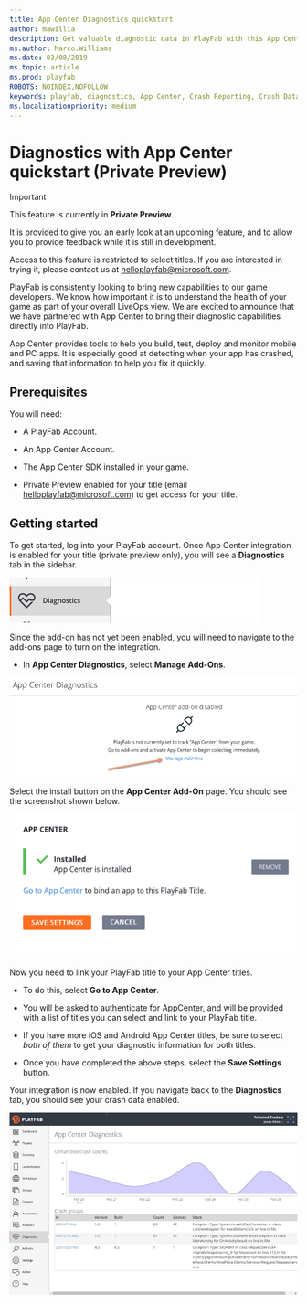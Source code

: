 ```yaml
---
title: App Center Diagnostics quickstart
author: mawillia
description: Get valuable diagnostic data in PlayFab with this App Center integration quickstart
ms.author: Marco.Williams
ms.date: 03/08/2019
ms.topic: article
ms.prod: playfab
ROBOTS: NOINDEX,NOFOLLOW
keywords: playfab, diagnostics, App Center, Crash Reporting, Crash Data, quickstart
ms.localizationpriority: medium
---
```


# Diagnostics with App Center quickstart (Private Preview)

> [!IMPORTANT]
> This feature is currently in **Private Preview**.  
>
> It is provided to give you an early look at an upcoming feature, and to allow you to provide feedback while it is still in development.  
>
> Access to this feature is restricted to select titles. If you are interested in trying it, please contact us at [helloplayfab@microsoft.com](mailto:helloplayfab@microsoft.com).

PlayFab is consistently looking to bring new capabilities to our game developers. We know how important it is to understand the health of your game as part of your overall LiveOps view. We are excited to announce that we have partnered with App Center to bring their diagnostic capabilities directly into PlayFab.

App Center provides tools to help you build, test, deploy and monitor mobile and PC apps. It is especially good at detecting when your app has crashed, and saving that information to help you fix it quickly.

## Prerequisites

You will need:

- A PlayFab Account.

- An App Center Account.

- The App Center SDK installed in your game.

- Private Preview enabled for your title (email [helloplayfab@microsoft.com](mailto:helloplayfab@microsoft.com)) to get access for your title.

## Getting started

To get started, log into your PlayFab account. Once App Center integration is enabled for your title (private preview only), you will see a **Diagnostics** tab in the sidebar.

![diagnostics tab screenshot image](media/diag_tab_screenshot.png)

Since the add-on has not yet been enabled, you will need to navigate to the add-ons page to turn on the integration.

- In **App Center Diagnostics**, select **Manage Add-Ons**.

![navigate to addons page image](media/go_to_addons_diag_page.png)

Select the install button on the **App Center Add-On** page. You should see the screenshot shown below.

![navigate to addons page image](media/addon-installed.png)

Now you need to link your PlayFab title to your App Center titles.

- To do this, select **Go to App Center**.

- You will be asked to authenticate for AppCenter, and will be provided with a list of titles you can select and link to your PlayFab title.
- If you have more iOS and Android App Center titles, be sure to select *both of them* to get your diagnostic information for both titles.

- Once you have completed the above steps, select the **Save Settings** button.

Your integration is now enabled. If you navigate back to the **Diagnostics** tab, you should see your crash data enabled.

![Diagnostics Tab Dashboard active Image](media/appcenter_gm_dash.png)